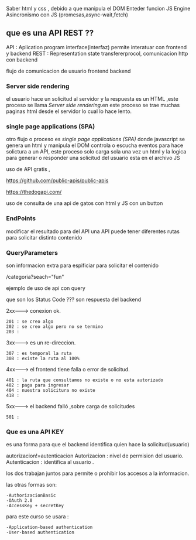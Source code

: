 <!-- Clase01  -->

Saber html y css , debido a que manipula el DOM
Enteder funcion JS Engine
Asincronismo con JS (promesas,async-wait,fetch)

## que es una API REST ??

API : Aplication program interface(interfaz) permite interatuar con frontend y backend
REST : Representation state transfererprocol, comunicacion http con backend

<!-- Clase02  -->

flujo de comunicacion de usuario frontend backend

### Server side rendering

el usuario hace un solicitud al servidor y la respuesta es un HTML ,este proceso se llama _Server side rendering_.en este proceso se trae muchas paginas html desde el servidor lo cual lo hace lento.

### single page applications (SPA)

otro flujo o proceso es _single page applications (SPA)_
donde javascript se genera un html y manipula el DOM
controla o escucha eventos para hace solictura a un API, este proceso solo carga sola una vez un html y la logica para generar o responder una solicitud del usuario esta en el archivo JS

<!-- clase 03 -->

uso de API gratis ,

https://github.com/public-apis/public-apis

https://thedogapi.com/

uso de consulta de una api de gatos con html y JS con un button

<!-- Clase 04  -->

### EndPoints

modificar el resultado para del API
una API puede tener diferentes rutas para solicitar distinto contenido

### QueryParameters

son informacion extra para espificiar para solicitar el contenido

/categoria?seach="fun"

<!-- Clase 05 -->

ejemplo de uso de api con query

que son los Status Code ??? son respuesta del backend

2xx---> conexion ok.

    201 : se creo algo
    202 : se creo algo pero no se termino
    203 :

3xx---> es un re-direccion.

    307 : es temporal la ruta
    308 : existe la ruta al 100%

4xx---> el frontend tiene falla o error de solicitud.

    401 : la ruta que consultamos no existe o no esta autorizado
    402 : paga para ingresar
    404 : nuestra solicitura no existe
    418 :

5xx---> el backend falló ,sobre carga de solicitudes

    501 :

<!-- Clase 06 -->

### Que es una API KEY

es una forma para que el backend identifica quien hace la solicitud(usuario)

autorizacion!=autenticacion
Autorizacion : nivel de permision del usuario.
Autenticacion : identifica al usuario .

los dos trabajan juntos para permite o prohibir los accesos a la informacion.

las otras formas son:

    -AuthorizacionBasic
    -OAuth 2.0
    -AccessKey + secretKey

para este curso se usara :

    -Application-based authentication
    -User-based authentication

